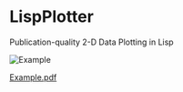 LispPlotter
===========

Publication-quality 2-D Data Plotting in Lisp

![Example](https://github.com/dbmcclain/LispPlotter/assets/3160577/bf427f94-1c3f-4227-9f4c-443939e0b3bb)


[Example.pdf](https://github.com/dbmcclain/LispPlotter/files/14318921/Example.pdf)
